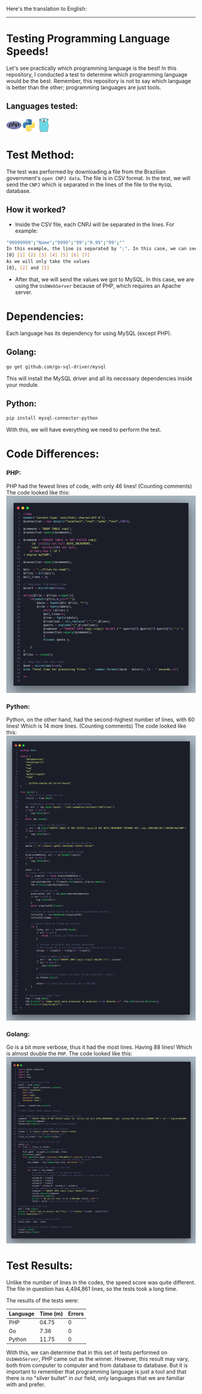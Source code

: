 Here's the translation to English:

---

# Testing Programming Language Speeds!

Let's see practically which programming language is the best! In this repository, I conducted a test to determine which programming language would be the best. Remember, this repository is not to say which language is better than the other; programming languages are just tools.

## Languages tested:
  <img src="https://raw.githubusercontent.com/devicons/devicon/master/icons/php/php-original.svg" alt="php" width="40" height="40"/><img src="https://raw.githubusercontent.com/devicons/devicon/master/icons/python/python-original.svg" alt="python" width="40" height="40"/><img src="https://raw.githubusercontent.com/devicons/devicon/master/icons/go/go-original.svg" alt="go" width="40" height="40"/>

# Test Method:
The test was performed by downloading a file from the Brazilian government's `open CNPJ data`. The file is in CSV format. In the test, we will send the `CNPJ` which is separated in the lines of the file to the `MySQL` database.

## How it worked?
- Inside the CSV file, each CNPJ will be separated in the lines. For example:
```bash
"99999999";"Name";"9999";"99";"9.99";"99";""
In this example, the line is separated by ";". In this case, we can see this line as follows:
[0] [1] [2] [3] [4] [5] [6] [7]
As we will only take the values
[0], [2] and [5]
```
- After that, we will send the values we got to MySQL. In this case, we are using the `UsbWebServer` because of PHP, which requires an Apache server.

# Dependencies:
Each language has its dependency for using MySQL (except PHP).

## Golang:
```bash
go get github.com/go-sql-driver/mysql
```
This will install the MySQL driver and all its necessary dependencies inside your module.

## Python:
```bash
pip install mysql-connector-python 
```
With this, we will have everything we need to perform the test.

# Code Differences:

### PHP:
PHP had the fewest lines of code, with only 46 lines! (Counting comments)
The code looked like this:
![Code photo](/images/code2.png)

### Python:
Python, on the other hand, had the second-highest number of lines, with 60 lines! Which is 14 more lines. (Counting comments)
The code looked like this:
![Code photo](/images/code3.png)

### Golang:
Go is a bit more verbose, thus it had the most lines. Having 88 lines! Which is almost double the `PHP`.
The code looked like this:
![Code photo](/images/code.png)

# Test Results:
Unlike the number of lines in the codes, the speed score was quite different. The file in question has 4,494,861 lines, so the tests took a long time.

The results of the tests were:

|Language | Time (m)| Errors |
|----------|---------|-------|
|PHP       |  04.75  |   0   |
|Go        |  7.36   |   0   |
|Python    |  11.75  |   0   |

With this, we can determine that in this set of tests performed on `UsbWebServer`, PHP came out as the winner.
However, this result may vary, both from computer to computer and from database to database. But it is important to remember that programming language is just a tool and that there is no "silver bullet" in our field, only languages that we are familiar with and prefer.
